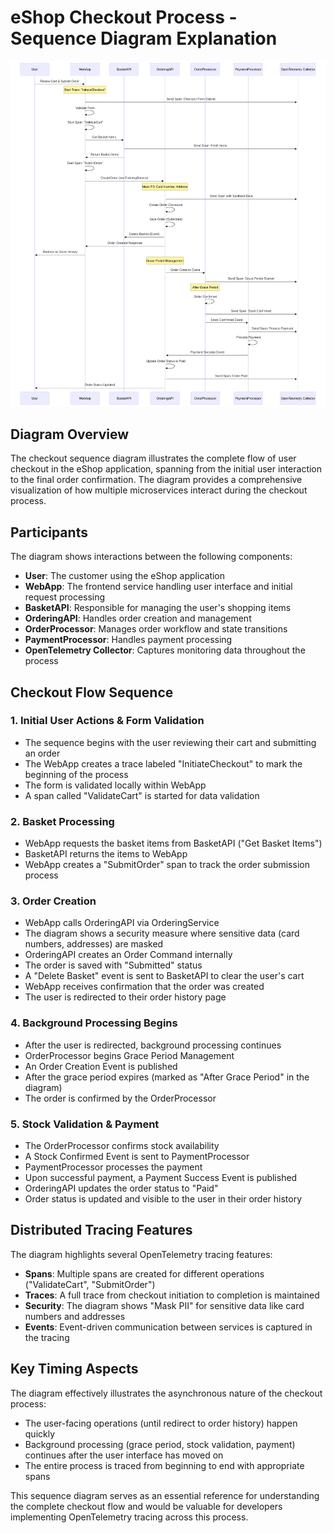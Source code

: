 # eShop Checkout Process - Sequence Diagram Explanation

![Checkout Sequence Diagram](/docs/assets/seqdiag.png)

## Diagram Overview

The checkout sequence diagram illustrates the complete flow of user checkout in the eShop application, spanning from the initial user interaction to the final order confirmation. The diagram provides a comprehensive visualization of how multiple microservices interact during the checkout process.

## Participants

The diagram shows interactions between the following components:
- **User**: The customer using the eShop application
- **WebApp**: The frontend service handling user interface and initial request processing
- **BasketAPI**: Responsible for managing the user's shopping items
- **OrderingAPI**: Handles order creation and management
- **OrderProcessor**: Manages order workflow and state transitions
- **PaymentProcessor**: Handles payment processing
- **OpenTelemetry Collector**: Captures monitoring data throughout the process

## Checkout Flow Sequence

### 1. Initial User Actions & Form Validation
- The sequence begins with the user reviewing their cart and submitting an order
- The WebApp creates a trace labeled "InitiateCheckout" to mark the beginning of the process
- The form is validated locally within WebApp
- A span called "ValidateCart" is started for data validation

### 2. Basket Processing
- WebApp requests the basket items from BasketAPI ("Get Basket Items")
- BasketAPI returns the items to WebApp
- WebApp creates a "SubmitOrder" span to track the order submission process

### 3. Order Creation
- WebApp calls OrderingAPI via OrderingService
- The diagram shows a security measure where sensitive data (card numbers, addresses) are masked
- OrderingAPI creates an Order Command internally
- The order is saved with "Submitted" status
- A "Delete Basket" event is sent to BasketAPI to clear the user's cart
- WebApp receives confirmation that the order was created
- The user is redirected to their order history page

### 4. Background Processing Begins
- After the user is redirected, background processing continues
- OrderProcessor begins Grace Period Management
- An Order Creation Event is published 
- After the grace period expires (marked as "After Grace Period" in the diagram)
- The order is confirmed by the OrderProcessor

### 5. Stock Validation & Payment
- The OrderProcessor confirms stock availability 
- A Stock Confirmed Event is sent to PaymentProcessor
- PaymentProcessor processes the payment
- Upon successful payment, a Payment Success Event is published
- OrderingAPI updates the order status to "Paid"
- Order status is updated and visible to the user in their order history

## Distributed Tracing Features

The diagram highlights several OpenTelemetry tracing features:
- **Spans**: Multiple spans are created for different operations ("ValidateCart", "SubmitOrder")
- **Traces**: A full trace from checkout initiation to completion is maintained
- **Security**: The diagram shows "Mask PII" for sensitive data like card numbers and addresses
- **Events**: Event-driven communication between services is captured in the tracing

## Key Timing Aspects

The diagram effectively illustrates the asynchronous nature of the checkout process:
- The user-facing operations (until redirect to order history) happen quickly
- Background processing (grace period, stock validation, payment) continues after the user interface has moved on
- The entire process is traced from beginning to end with appropriate spans

This sequence diagram serves as an essential reference for understanding the complete checkout flow and would be valuable for developers implementing OpenTelemetry tracing across this process.
